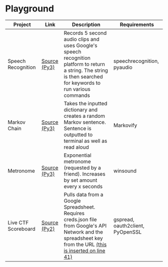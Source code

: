 # Playground

| Project | Link | Description | Requirements |
| - | - | - | - |
| Speech Recognition | [Source (Py3)](https://github.com/cyclawps52/Playground/blob/master/Hackathon2018/hackathon2018.py) | Records 5 second audio clips and uses Google's speech recognition platform to return a string. The string is then searched for keywords to run various commands | speechrecognition, pyaudio |
| Markov Chain | [Source (Py3)](https://github.com/cyclawps52/Playground/blob/master/Markov/markov.py) | Takes the inputted dictionary and creates a random Markov sentence. Sentence is outputted to terminal as well as read aloud | Markovify |
| Metronome | [Source (Py3)](https://github.com/cyclawps52/Playground/blob/master/Metronome/metronome.py) | Exponential metronome (requested by a friend). Increases by set amount every x seconds | winsound| 
| Live CTF Scoreboard | [Source (Py2)](https://github.com/cyclawps52/Playground/blob/master/Live%20CTF%20Scoreboard/liveScoreboard.py) | Pulls data from a Google Spreadsheet. Requires creds.json file from Google's API Network and the spreadsheet key from the URL [(this is inserted on line 41)](https://github.com/cyclawps52/Playground/blob/master/Live%20CTF%20Scoreboard/liveScoreboard.py#L41) | gspread, oauth2client, PyOpenSSL |